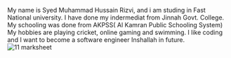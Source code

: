 My name is Syed Muhammad Hussain Rizvi, and i am studing in Fast National university. 
I have done my indermediat from Jinnah Govt. College.
My schooling was done from AKPSS( Al Kamran Public Schooling System) 
My hobbies are playing cricket, online gaming and swimming.
I like coding and I want to become a software engineer Inshallah in future.
![11 marksheet](https://github.com/user-attachments/assets/8cf196d9-522a-417d-bf4c-d0af56a8d91d)
